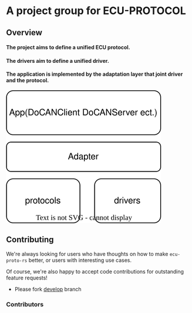 # A project group for ECU-PROTOCOL

## Overview
  #### The project aims to define a unified ECU protocol.

  #### The drivers aim to define a unified driver.

  #### The application is implemented by the adaptation layer that joint driver and the protocol.

![Diagram](asserts/layer.svg)

## Contributing

We're always looking for users who have thoughts on how to make `ecu-proto-rs` better, or users with
interesting use cases.

Of course, we're also happy to accept code contributions for outstanding feature requests!

* Please fork [develop](https://github.com/zhuyu4839/ecu-proto-rs/tree/develop) branch

### Contributors
<a href="https://github.com/zhuyu4839/ecu-proto-rs/graphs/contributors">
  <img src="https://contributors-img.web.app/image?repo=zhuyu4839/ecu-proto-rs" alt=""/>
</a>
